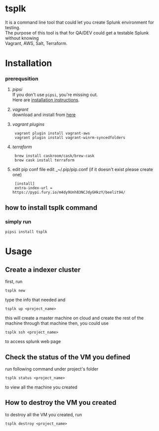 # tsplk

It is a command line tool that could let you create Splunk environment for testing.  
The purpose of this tool is that for QA/DEV could get a testable Splunk without knowing  
Vagrant, AWS, Salt, Terraform.


# Installation

### prerequsition
1. _pipsi_  
If you don't use `pipsi`, you're missing out.  
Here are [installation instructions](https://github.com/mitsuhiko/pipsi#readme).  

2. _vagrant_  
download and install from [here](https://www.vagrantup.com/downloads.html)

3. _vagrant plugins_  
    
        vagrant plugin install vagrant-aws
        vagrant plugin install vagrant-winrm-syncedfolders

4. _terraform_

        brew install caskroom/cask/brew-cask
        brew cask install terraform

5. edit pip conf file
edit _~/.pip/pip.conf (if it doesn't exist please create one)
    
        [install]
        extra-index-url = https://pypi.fury.io/m4dy9Unh83NCJdyGHkzY/beelit94/

## how to install tsplk command
### simply run

	pipsi install tsplk

# Usage
## Create a indexer cluster

first, run    
	
	tsplk new

type the info that needed and

    tsplk up <project_name>

this will create a master machine on cloud and
create the rest of the machine through that machine
then, you could use

	tsplk ssh <project_name>

to access splunk web page

## Check the status of the VM you defined
run following command under project's folder

	tsplk status <project_name>

to view all the machine you created

## How to destroy the VM you created

to destroy all the VM you created, run
	
	tsplk destroy <project_name>

